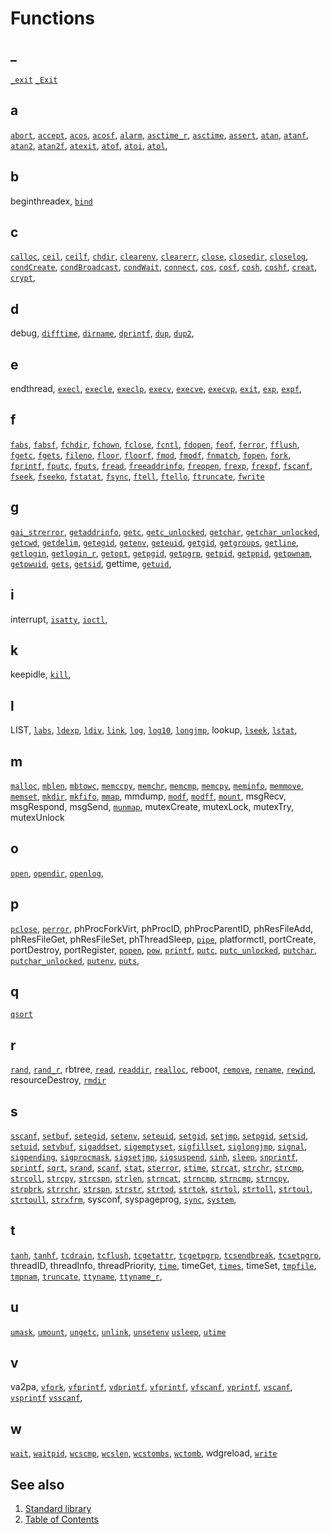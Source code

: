 # Functions

## _

[`_exit`](./_/_Exit.part-impl.md) <!-- #updated# -->
[`_Exit`](./_/_Exit.part-impl.md) <!-- #updated# -->

## a

[`abort`](./a/abort.part-impl.md), <!-- updated -->
[`accept`](./a/accept.part-impl.md), <!-- updated -->
[`acos`](./a/acos.part-impl.md), <!-- updated -->
[`acosf`](./a/acos.part-impl.md), <!-- updated -->
[`alarm`](./a/alarm.part-impl.md), <!-- updated -->
[`asctime_r`](./a/asctime.part-impl.md), <!-- updated -->
[`asctime`](./a/asctime.part-impl.md), <!-- updated -->
[`assert`](./a/assert.part-impl.md), <!-- updated -->
[`atan`](./a/atan.part-impl.md), <!-- updated -->
[`atanf`](./a/atan.part-impl.md), <!-- updated -->
[`atan2`](./a/atan2.part-impl.md), <!-- updated -->
[`atan2f`](./a/atan2.part-impl.md), <!-- updated -->
[`atexit`](./a/atexit.part-impl.md), <!-- updated -->
[`atof`](./a/atof.part-impl.md), <!-- updated -->
[`atoi`](./a/atoi.part-impl.md), <!-- updated -->
[`atol`](./a/atol.part-impl.md), <!-- updated -->

## b

beginthreadex,
[`bind`](./b/bind.part-impl.md) <!-- #updated# -->

## c

[`calloc`](./c/calloc.part-impl.md), <!-- updated -->
[`ceil`](./c/ceil.part-impl.md), <!-- updated -->
[`ceilf`](./c/ceil.part-impl.md), <!-- updated -->
[`chdir`](./c/chdir.part-impl.md), <!-- updated -->
[`clearenv`](./c/clearenv.part-impl.md), <!-- updated -->
[`clearerr`](./c/clearerr.part-impl.md), <!-- updated -->
[`close`](./c/close.part-impl.md), <!-- updated -->
[`closedir`](./c/closedir.part-impl.md), <!-- updated -->
[`closelog`](./o/openlog.part-impl.md), <!-- updated -->
[`condCreate`](./c/condCreate.phrtos.md),
[`condBroadcast`](./c/condSignal.phrtos.md),
[`condWait`](./c/condWait.phrtos.md),
[`connect`](./c/connect.part-impl.md), <!-- updated -->
[`cos`](./c/cos.part-impl.md), <!-- updated -->
[`cosf`](./c/cos.part-impl.md), <!-- updated -->
[`cosh`](./c/cosh.part-impl.md), <!-- updated -->
[`coshf`](./c/cosh.part-impl.md), <!-- updated -->
[`creat`](./c/creat.part-impl.md), <!-- updated -->
[`crypt`](./c/crypt.part-impl.md), <!-- updated -->

## d

debug,
[`difftime`](./d/difftime.part-impl.md), <!-- updated -->
[`dirname`](./d/dirname.part-impl.md), <!-- updated -->
[`dprintf`](./p/printf.part-impl.md), <!-- updated -->
[`dup`](./d/dup.part-impl.md), <!-- updated -->
[`dup2`](./d/dup.part-impl.md), <!-- updated -->

## e

endthread,
[`execl`](./e/execl.part-impl.md), <!-- updated -->
[`execle`](./e/execl.part-impl.md), <!-- updated -->
[`execlp`](./e/execl.part-impl.md), <!-- updated -->
[`execv`](./e/execl.part-impl.md), <!-- updated -->
[`execve`](./e/execl.part-impl.md), <!-- updated -->
[`execvp`](./e/execl.part-impl.md), <!-- updated -->
[`exit`](./e/exit.part-impl.md), <!-- updated -->
[`exp`](./e/exp.part-impl.md), <!-- updated -->
[`expf`](./e/exp.part-impl.md), <!-- updated -->

## f

[`fabs`](./f/fabs.part-impl.md), <!-- updated -->
[`fabsf`](./f/fabs.part-impl.md), <!-- updated -->
[`fchdir`](./f/fchdir.not-impl.md), <!-- updated -->
[`fchown`](./f/fchown.not-impl.md), <!-- updated -->
[`fclose`](./f/fclose.part-impl.md), <!-- updated -->
[`fcntl`](./f/fcntl.part-impl.md), <!-- updated -->
[`fdopen`](./f/fdopen.part-impl.md), <!-- updated -->
[`feof`](./f/feof.impl.md), <!-- updated -->
[`ferror`](./f/ferror.impl.md), <!-- updated -->
[`fflush`](./f/fflush.part-impl.md), <!-- updated -->
[`fgetc`](./f/fgetc.part-impl.md), <!-- updated -->
[`fgets`](./f/fgets.part-impl.md), <!-- updated -->
[`fileno`](./f/fileno.part-impl.md), <!-- updated -->
[`floor`](./f/floor.part-impl.md), <!-- updated -->
[`floorf`](./f/floor.part-impl.md), <!-- updated -->
[`fmod`](./f/fmod.part-impl.md), <!-- updated -->
[`fmodf`](./f/fmod.part-impl.md), <!-- updated -->
[`fnmatch`](./f/fnmatch.part-impl.md), <!-- updated -->
[`fopen`](./f/fopen.part-impl.md), <!-- updated -->
[`fork`](./f/fork.part-impl.md), <!-- updated -->
[`fprintf`](./p/printf.part-impl.md), <!-- updated -->
[`fputc`](./f/fputc.part-impl.md), <!-- updated -->
[`fputs`](./f/fputs.part-impl.md), <!-- updated -->
[`fread`](./f/fread.part-impl.md), <!-- updated -->
[`freeaddrinfo`](./g/getaddrinfo.part-impl.md), <!-- updated -->
[`freopen`](./f/freopen.part-impl.md), <!-- updated -->
[`frexp`](./f/frexp.part-impl.md), <!-- updated -->
[`frexpf`](./f/frexp.part-impl.md), <!-- updated -->
[`fscanf`](./f/fscanf.part-impl.md), <!-- updated -->
[`fseek`](./f/fseek.part-impl.md), <!-- updated -->
[`fseeko`](./f/fseek.part-impl.md), <!-- updated -->
[`fstatat`](./s/stat.part-impl.md), <!-- updated -->
[`fsync`](./f/fsync.not-impl.md), <!-- updated -->
[`ftell`](./f/ftell.part-impl.md), <!-- updated -->
[`ftello`](./f/ftell.part-impl.md), <!-- updated -->
[`ftruncate`](./f/ftruncate.part-impl.md), <!-- updated -->
[`fwrite`](./f/fwrite.part-impl.md) <!-- updated -->

## g

[`gai_strerror`](./g/gai_strerror.part-impl.md), <!-- updated -->
[`getaddrinfo`](./g/getaddrinfo.part-impl.md), <!-- updated -->
[`getc`](./g/getc.part-impl.md), <!-- updated -->
[`getc_unlocked`](./p/putchar_unlocked.part-impl.md), <!-- updated -->
[`getchar`](./g/getchar.part-impl.md), <!-- updated -->
[`getchar_unlocked`](./p/putchar_unlocked.part-impl.md), <!-- updated -->
[`getcwd`](./g/getcwd.part-impl.md), <!-- updated -->
[`getdelim`](./g/getline.part-impl.md), <!-- updated -->
[`getegid`](./g/getegid.part-impl.md), <!-- updated -->
[`getenv`](./g/getenv.part-impl.md), <!-- updated -->
[`geteuid`](./g/geteuid.not-impl.md), <!-- updated -->
[`getgid`](./g/getgid.not-impl.md), <!-- updated -->
[`getgroups`](./g/getgroups.not-impl.md), <!-- updated -->
[`getline`](./g/getline.part-impl.md), <!-- updated -->
[`getlogin`](./g/getlogin.not-impl.md), <!-- updated -->
[`getlogin_r`](./g/getlogin.not-impl.md), <!-- updated -->
[`getopt`](./g/getopt.part-impl.md), <!-- updated -->
[`getpgid`](./g/getpgid.part-impl.md), <!-- updated -->
[`getpgrp`](./g/getpgrp.part-impl.md), <!-- updated -->
[`getpid`](./g/getpid.part-impl.md), <!-- updated -->
[`getppid`](./g/getppid.part-impl.md), <!-- updated -->
[`getpwnam`](./g/getpwnam.part-impl.md), <!-- updated -->
[`getpwuid`](./g/getpwuid.part-impl.md), <!-- updated -->
[`gets`](./g/gets.part-impl.md), <!-- updated -->
[`getsid`](./g/getsid.part-impl.md), <!-- updated -->
gettime,
[`getuid`](./g/getuid.part-impl.md), <!-- updated -->

## i

interrupt,
[`isatty`](./i/isatty.part-impl.md), <!-- updated -->
[`ioctl`](./i/ioctl.part-impl.md), <!-- updated -->

## k

keepidle,
[`kill`](./k/kill.part-impl.md), <!-- updated -->

## l

LIST,
[`labs`](./l/labs.part-impl.md), <!-- updated -->
[`ldexp`](./l/ldexp.part-impl.md), <!-- updated -->
[`ldiv`](./l/ldiv.part-impl.md), <!-- updated -->
[`link`](./l/link.part-impl.md), <!-- updated -->
[`log`](./l/log.part-impl.md), <!-- updated -->
[`log10`](./l/log10.part-impl.md), <!-- updated -->
[`longjmp`](./l/longjmp.part-impl.md), <!-- updated -->
lookup,
[`lseek`](./l/lseek.part-impl.md), <!-- updated -->
[`lstat`](./s/stat.part-impl.md), <!-- updated -->

## m

[`malloc`](./m/malloc.part-impl.md), <!-- updated -->
[`mblen`](./m/mblen.part-impl.md), <!-- updated -->
[`mbtowc`](./m/mbtowc.part-impl.md), <!-- updated -->
[`memccpy`](./m/memccpy.not-impl.md), <!-- updated -->
[`memchr`](./m/memchr.part-impl.md), <!-- updated -->
[`memcmp`](./m/memcmp.part-impl.md), <!-- updated -->
[`memcpy`](./m/memcpy.part-impl.md), <!-- updated -->
[`meminfo`](./m/meminfo.impl.md), <!-- updated -->
[`memmove`](./m/memmove.part-impl.md), <!-- updated -->
[`memset`](./m/memset.part-impl.md), <!-- updated -->
[`mkdir`](./m/mkdir.part-impl.md), <!-- updated -->
[`mkfifo`](./m/mkfifo.part-impl.md), <!-- updated -->
[`mmap`](./m/mmap.part-impl.md), <!-- updated -->
mmdump,
[`modf`](./m/modf.part-impl.md), <!-- updated -->
[`modff`](./m/modf.part-impl.md), <!-- updated -->
[`mount`](./m/mount.md),
msgRecv,
msgRespond,
msgSend,
[`munmap`](./m/munmap.part-impl.md), <!-- updated -->
mutexCreate,
mutexLock,
mutexTry,
mutexUnlock

## o

[`open`](./o/open.part-impl.md), <!-- updated -->
[`opendir`](./o/opendir.part-impl.md), <!-- updated -->
[`openlog`](./o/openlog.part-impl.md), <!-- updated -->

## p

[`pclose`](./p/pclose.part-impl.md), <!-- updated -->
[`perror`](./p/perror.part-impl.md), <!-- updated -->
phProcForkVirt,
phProcID,
phProcParentID,
phResFileAdd,
phResFileGet,
phResFileSet,
phThreadSleep,
[`pipe`](./p/pipe.part-impl.md), <!-- updated -->
platformctl,
portCreate,
portDestroy,
portRegister,
[`popen`](./p/popen.part-impl.md), <!-- updated -->
[`pow`](./p/pow.part-impl.md), <!-- updated -->
[`printf`](./p/printf.part-impl.md), <!-- updated -->
[`putc`](./p/putc.part-impl.md), <!-- updated -->
[`putc_unlocked`](./p/putchar_unlocked.part-impl.md), <!-- updated -->
[`putchar`](./p/putchar.part-impl.md), <!-- updated -->
[`putchar_unlocked`](./p/putchar_unlocked.part-impl.md), <!-- updated -->
[`putenv`](./p/putenv.part-impl.md), <!-- updated -->
[`puts`](./p/puts.part-impl.md), <!-- updated -->

## q

[`qsort`](./q/qsort.part-impl.md) <!-- updated -->

## r

[`rand`](./r/rand.part-impl.md), <!-- updated -->
[`rand_r`](./r/rand.part-impl.md), <!-- updated -->
rbtree,
[`read`](./r/read.part-impl.md), <!-- updated -->
[`readdir`](./r/readdir.part-impl.md), <!-- updated -->
[`realloc`](./r/realloc.part-impl.md), <!-- updated -->
reboot,
[`remove`](./r/remove.part-impl.md), <!-- updated -->
[`rename`](./r/rename.part-impl.md), <!-- updated -->
[`rewind`](./r/rewind.part-impl.md), <!-- updated -->
resourceDestroy,
[`rmdir`](./r/rmdir.part-impl.md) <!-- updated -->

## s

[`sscanf`](./f/fscanf.part-impl.md), <!-- updated -->
[`setbuf`](./s/setbuf.part-impl.md), <!-- updated -->
[`setegid`](./s/setegid.not-impl.md), <!-- updated -->
[`setenv`](./s/setenv.part-impl.md), <!-- updated -->
[`seteuid`](./s/seteuid.not-impl.md), <!-- updated -->
[`setgid`](./s/setgid.not-impl.md), <!-- updated -->
[`setjmp`](./s/setjmp.part-impl.md), <!-- updated -->
[`setpgid`](./s/setpgid.part-impl.md), <!-- updated -->
[`setsid`](./s/setsid.part-impl.md), <!-- updated -->
[`setuid`](./s/setuid.not-impl.md), <!-- updated -->
[`setvbuf`](./s/setvbuf.part-impl.md), <!-- updated -->
[`sigaddset`](./s/sigaddset.part-impl.md), <!-- updated -->
[`sigemptyset`](./s/sigemptyset.part-impl.md), <!-- updated -->
[`sigfillset`](./s/sigfillset.part-impl.md), <!-- updated -->
[`siglongjmp`](./s/siglongjmp.part-impl.md), <!-- updated -->
[`signal`](./s/signal.part-impl.md), <!-- updated -->
[`sigpending`](./s/sigpending.part-impl.md), <!-- updated -->
[`sigprocmask`](./s/sigprocmask.part-impl.md), <!-- updated -->
[`sigsetjmp`](./s/sigsetjmp.part-impl.md), <!-- updated -->
[`sigsuspend`](./s/sigsuspend.part-impl.md), <!-- updated -->
[`sinh`](./s/sinh.part-impl.md), <!-- updated -->
[`sleep`](./s/sleep.part-impl.md), <!-- updated -->
[`snprintf`](./p/printf.part-impl.md), <!-- updated -->
[`sprintf`](./p/printf.part-impl.md), <!-- updated -->
[`sqrt`](./s/sqrt.part-impl.md), <!-- updated -->
[`srand`](./r/rand.part-impl.md), <!-- updated -->
[`scanf`](./f/fscanf.part-impl.md), <!-- updated -->
[`stat`](./s/stat.part-impl.md), <!-- updated -->
[`sterror`](./s/sterror.md),
[`stime`](./s/stime.md),
[`strcat`](./s/strcat.part-impl.md), <!-- updated -->
[`strchr`](./s/strchr.part-impl.md), <!-- updated -->
[`strcmp`](./s/strcmp.part-impl.md), <!-- updated -->
[`strcoll`](./s/strcoll.part-impl.md), <!-- updated -->
[`strcpy`](./s/strcpy.part-impl.md), <!-- updated -->
[`strcspn`](./s/strcspn.part-impl.md), <!-- updated -->
[`strlen`](./s/strlen.part-impl.md), <!-- updated -->
[`strncat`](./s/strncat.part-impl.md), <!-- updated -->
[`strncmp`](./s/strncmp.part-impl.md), <!-- updated -->
[`strncmp`](./s/strncmp.part-impl.md), <!-- updated -->
[`strncpy`](./s/strncpy.part-impl.md), <!-- updated -->
[`strpbrk`](./s/strpbrk.part-impl.md), <!-- updated -->
[`strrchr`](./s/strrchr.part-impl.md), <!-- updated -->
[`strspn`](./s/strspn.part-impl.md), <!-- updated -->
[`strstr`](./s/strstr.part-impl.md), <!-- updated -->
[`strtod`](./s/strtod.part-impl.md), <!-- updated -->
[`strtok`](./s/strtok.part-impl.md), <!-- updated -->
[`strtol`](./s/strtol.part-impl.md), <!-- updated -->
[`strtoll`](./s/strtol.part-impl.md), <!-- updated -->
[`strtoul`](./s/strtoul.part-impl.md), <!-- updated -->
[`strtoull`](./s/strtoul.part-impl.md), <!-- updated -->
[`strxfrm`](./s/strxfrm.part-impl.md), <!-- updated -->
sysconf,
syspageprog,
[`sync`](./s/sync.not-impl.md), <!-- updated -->
[`system`](./s/system.part-impl.md), <!-- updated -->

## t

[`tanh`](./t/tanh.part-impl.md), <!-- #updated# -->
[`tanhf`](./t/tanh.part-impl.md), <!-- #updated# -->
[`tcdrain`](./t/tcdrain.part-impl.md), <!-- #updated# -->
[`tcflush`](./t/tcflush.part-impl.md), <!-- #updated# -->
[`tcgetattr`](./t/tcgetattr.part-impl.md), <!-- #updated# -->
[`tcgetpgrp`](./t/tcgetpgrp.part-impl.md), <!-- #updated# -->
[`tcsendbreak`](./t/tcsendbreak.part-impl.md), <!-- #updated# -->
[`tcsetpgrp`](./t/tcsetpgrp.part-impl.md), <!-- #updated# -->
threadID,
threadInfo,
threadPriority,
[`time`](./t/time.part-impl.md), <!-- #updated# -->
timeGet,
[`times`](./t/times.part-impl.md), <!-- #updated# -->
timeSet,
[`tmpfile`](./t/tmpfile.part-impl.md), <!-- #updated# -->
[`tmpnam`](./t/tmpnam.part-impl.md), <!-- #updated# -->
[`truncate`](./t/truncate.part-impl.md), <!-- updated -->
[`ttyname`](./t/ttyname.not-impl.md), <!-- updated -->
[`ttyname_r`](./t/ttyname.not-impl.md), <!-- updated -->

## u

[`umask`](./u/umask.part-impl.md), <!-- #updated# -->
[`umount`](./u/umount.phrtos.md), <!-- #updated# -->
[`ungetc`](./u/ungetc.part-impl.md), <!-- #updated# -->
[`unlink`](./u/unlink.part-impl.md), <!-- #updated# -->
[`unsetenv`](./u/unsetenv.part-impl.md) <!-- #updated# -->
[`usleep`](./u/usleep.part-impl.md), <!-- #updated# -->
[`utime`](./u/utime.part-impl.md) <!-- #updated# -->

## v

va2pa,
[`vfork`](./v/vfork.part-impl.md), <!-- #updated# -->
[`vfprintf`](./v/vprintf.part-impl.md), <!-- #updated# -->
[`vdprintf`](./v/vprintf.part-impl.md), <!-- #updated# -->
[`vfprintf`](./v/vprintf.part-impl.md), <!-- #updated# -->
[`vfscanf`](./v/vscanf.part-impl.md), <!-- #updated# -->
[`vprintf`](./v/vprintf.part-impl.md), <!-- #updated# -->
[`vscanf`](./v/vscanf.part-impl.md), <!-- #updated# -->
[`vsprintf`](./v/vprintf.part-impl.md) <!-- #updated# -->
[`vsscanf`](./v/vscanf.part-impl.md), <!-- #updated# -->

## w

[`wait`](./w/waitpid.part-impl.md), <!-- #updated# -->
[`waitpid`](./w/waitpid.part-impl.md), <!-- #updated# -->
[`wcscmp`](./w/wcscmp.impl.md), <!-- #updated# -->
[`wcslen`](./w/wcslen.non-impl.md), <!-- #updated# -->
[`wcstombs`](./w/wcstombs.non-impl.md), <!-- #updated# -->
[`wctomb`](./w/wctomb.non-impl.md), <!-- #updated# -->
wdgreload,
[`write`](./w/write.part-impl.md) <!-- #updated# -->

## See also

1. [Standard library](../README.md)
2. [Table of Contents](../../README.md)
